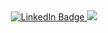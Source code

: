 <div id="header" align="center">
  <div id="badges">
    <a href="your-linkedin-URL">
      <img src="https://img.shields.io/badge/LinkedIn-blue?style=for-the-badge&logo=linkedin&logoColor=white" alt="LinkedIn Badge"/>
    </a>
    <a href="mailto:alisa.vorotyn@gmail.com">
      <img src="https://img.shields.io/badge/Gmail-D14836?style=for-the-badge&logo=gmail&logoColor=white"/>
    </a>
</div>
  <img src="https://komarev.com/ghpvc/?username=vorotyna&style=flat-square&color=blue" alt=""/>
</div>
